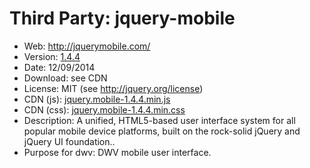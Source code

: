 Third Party: jquery-mobile
==========================

* Web: http://jquerymobile.com/
* Version: [1.4.4](http://blog.jquerymobile.com/2014/09/12/jquery-mobile-1-4-4-released/)
* Date: 12/09/2014
* Download: see CDN
* License: MIT (see http://jquery.org/license)
* CDN (js): [jquery.mobile-1.4.4.min.js](http://code.jquery.com/mobile/1.4.4/jquery.mobile-1.4.4.min.js)
* CDN (css): [jquery.mobile-1.4.4.min.css](http://code.jquery.com/mobile/1.4.4/jquery.mobile-1.4.4.min.css)
* Description: A unified, HTML5-based user interface system for all popular mobile 
  device platforms, built on the rock-solid jQuery and jQuery UI foundation..
* Purpose for dwv: DWV mobile user interface.
